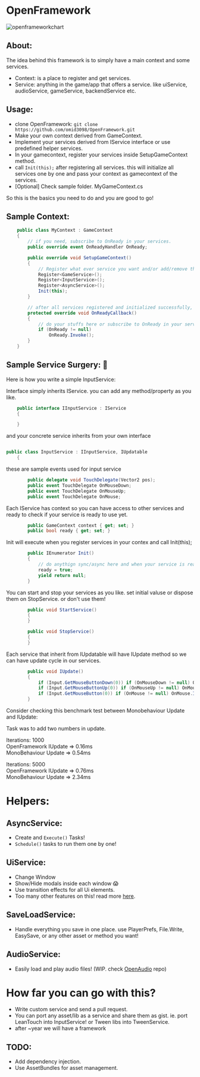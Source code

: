 # OpenFramework

![openframeworkchart](https://user-images.githubusercontent.com/6388730/31305674-30f85082-ab4c-11e7-9ccb-d25b1e73e059.png)

## About:
The idea behind this framework is to simply have a main context and some services.
 - Context: is a place to register and get services.
 - Service: anything in the game/app that offers a service. like uiService, audioService, gameService, backendService etc.

## Usage:
 - clone OpenFramework:
        ```git clone https://github.com/omid3098/OpenFramework.git```
 - Make your own context derived from GameContext.
 - Implement your services derived from IService interface or use predefined helper services.
 - In your gamecontext, register your services inside SetupGameContext method.
 - call ```Init(this);``` after registering all services. this will initialize all services one by one and pass your context as gamecontext of the services.
 - [Optional] Check sample folder. MyGameContext.cs

 So this is the basics you need to do and you are good to go!
## Sample Context:
``` cs
    public class MyContext : GameContext
    {
        // if you need, subscribe to OnReady in your services.
        public override event OnReadyHandler OnReady;

        public override void SetupGameContext()
        {
            // Register what ever service you want and/or add/remove them as you need 😄
            Register<GameService>();
            Register<InputService>();
            Register<AsyncService>();
            Init(this);
        }

        // after all services registered and initialized successfully, OnReadyCallback will execute.
        protected override void OnReadyCallback()
        {
            // do your stuffs here or subscribe to OnReady in your services.
            if (OnReady != null)
                OnReady.Invoke();
        }
    }

```
## Sample Service Surgery: 💉
Here is how you write a simple InputService:

Interface simply inherits IService. you can add any method/property as you like.
```cs
    public interface IInputService : IService
    {

    }
```

and your concrete service inherits from your own interface

```cs

public class InputService : IInputService, IUpdatable
    {
```
these are sample events used for input service
```cs
        public delegate void TouchDelegate(Vector2 pos);
        public event TouchDelegate OnMouseDown;
        public event TouchDelegate OnMouseUp;
        public event TouchDelegate OnMouse;
```
Each IService has context so you can have access to other services and ready to check if your service is ready to use yet.
```cs
        public GameContext context { get; set; }
        public bool ready { get; set; }
```
Init will execute when you register services in your contex and call Init(this);
```cs
        public IEnumerator Init()
        {
            // do anythign sync/async here and when your service is ready set that to true.
            ready = true;
            yield return null;
        }
```
You can start and stop your services as you like.
set initial valuse or dispose them on StopService. or don't use them!
```cs
        public void StartService()
        {
        }

        public void StopService()
        {
        }
```
Each service that inherit from IUpdatable will have IUpdate method so we can have update cycle in our services.
```cs
        public void IUpdate()
        {
            if (Input.GetMouseButtonDown(0)) if (OnMouseDown != null) OnMouseDown.Invoke(Input.mousePosition);
            if (Input.GetMouseButtonUp(0)) if (OnMouseUp != null) OnMouseUp.Invoke(Input.mousePosition);
            if (Input.GetMouseButton(0)) if (OnMouse != null) OnMouse.Invoke(Input.mousePosition);
        }

```
Consider checking this benchmark test between Monobehaviour Update and IUpdate:

Task was to add two numbers in update.

Iterations: 1000  </br>
OpenFramework IUpdate   =>    0.16ms  </br>
MonoBehaviour Update     =>    0.54ms

Iterations: 5000  </br>
OpenFramework IUpdate   =>    0.76ms  </br>
MonoBehaviour Update     =>    2.34ms

# Helpers:
## AsyncService:

 - Create and ```Execute()``` Tasks!
 - ```Schedule()``` tasks to run them one by one! 

## UiService:
 - Change Window 
 - Show/Hide modals inside each window 😱
 - Use transition effects for all Ui elements.
 - Too many other features on this! read more [here](https://github.com/omid3098/OpenUi).

## SaveLoadService:
- Handle everything you save in one place. use PlayerPrefs, File.Write, EasySave, or any other asset or method you want!

## AudioService:
- Easily load and play audio files! (WIP. check [OpenAudio](https://github.com/omid3098/OpenAudio) repo)

# How far you can go with this?
 - Write custom service and send a pull request.
 - You can port any asset/lib as a service and share them as gist. ie. port LeanTouch into InputService! or Tween libs into TweenService.
 - after ~year we will have a framework 


 ## TODO: 
  - Add dependency injection.
  - Use AssetBundles for asset management.
  